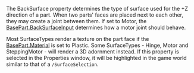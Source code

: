 The BackSurface property determines the type of surface used for the +Z direction of a part. When two parts' faces are placed next to each other, they may create a joint between them. If set to Motor, the [BasePart.BackSurfaceInput](https://developer.roblox.com/en-us/api-reference/property/BasePart/BackSurfaceInput) determines how a motor joint should behave.

Most SurfaceTypes render a texture on the part face if the [BasePart.Material](https://developer.roblox.com/en-us/api-reference/property/BasePart/Material) is set to Plastic. Some SurfaceTypes - Hinge, Motor and SteppingMotor - will render a 3D adornment instead. If this property is selected in the Properties window, it will be highlighted in the game world similar to that of a `/SurfaceSelection`.